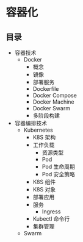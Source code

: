 # 容器化


## 目录

* 容器技术
  * Docker
    * 概念
    * 镜像
    * 部署服务
    * Dockerfile
    * Docker Compose
    * Docker Machine
    * Docker Swarm
    * 多阶段构建
* 容器编排技术
  * Kubernetes
    * K8S 架构
    * 工作负载
      * 资源类型
      * Pod
      * Pod 生命周期
      * Pod 安全策略
    * K8S 组件
    * K8S 对象
    * 部署应用
    * 服务
      * Ingress
    * Kubectl 命令行
    * 集群管理
  * Swarm

